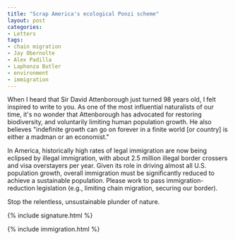 ```yaml
---
title: "Scrap America's ecological Ponzi scheme"
layout: post
categories:
- Letters
tags:
- chain migration
- Jay Obernolte
- Alex Padilla
- Laphonza Butler
- environment
- immigration
---
```


When I heard that Sir David Attenborough just turned 98 years old, I felt inspired to write to you. As one of the most influential naturalists of our time, it's no wonder that Attenborough has advocated for restoring biodiversity, and voluntarily limiting human population growth. He also believes "indefinite growth can go on forever in a finite world [or country] is either a madman or an economist."

In America, historically high rates of legal immigration are now being eclipsed by illegal immigration, with about 2.5 million illegal border crossers and visa overstayers per year. Given its role in driving almost all U.S. population growth, overall immigration must be significantly reduced to achieve a sustainable population. Please work to pass immigration-reduction legislation (e.g., limiting chain migration, securing our border).

Stop the relentless, unsustainable plunder of nature.

{% include signature.html %}

{% include immigration.html %}
